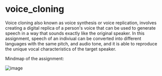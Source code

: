 # voice_cloning

Voice cloning also known as voice synthesis or voice replication, involves creating a digital replica of a person's voice that can be used to generate speech in a way that sounds exactly like the original speaker. In this assignment, speech of an indiviual can be converted into different languages with the same pitch, and audio tone, and it is able to reproduce the unique vocal characteristics of the target speaker.

Mindmap of the assignment:

![image](https://github.com/Kie786/voice_cloning/assets/96609652/683fce47-c129-4144-a4da-bb036bc3f0c9)


